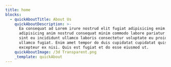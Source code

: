```yaml
---
title: home
blocks:
  - quickAboutTitle: About Us
    quickAboutDescription: >-
      Ea consequat ad Lorem irure nostrud elit fugiat adipisicing enim. Commodo
      adipisicing anim nostrud consequat minim commodo labore pariatur. Ipsum
      sint eu incididunt ullamco laboris consectetur voluptate eu proident
      ullamco fugiat. Enim amet tempor do duis cupidatat cupidatat quis
      excepteur ex nisi. Quis est fugiat et do esse eiusmod ut.
    quickAboutImage: /3d Transparent.png
    _template: quickAbout
---
```



